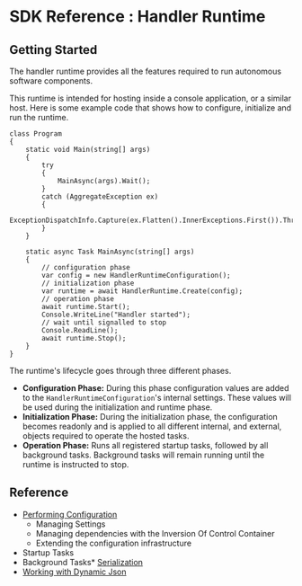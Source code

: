 # SDK Reference : Handler Runtime

## Getting Started

The handler runtime provides all the features required to run autonomous software components. 

This runtime is intended for hosting inside a console application, or a similar host. Here is some example code that shows how to configure, initialize and run the runtime.

<!-- Start Code Block -->

	class Program
    {
        static void Main(string[] args)
        {
            try
            {
                MainAsync(args).Wait();
            }
            catch (AggregateException ex)
            {
                ExceptionDispatchInfo.Capture(ex.Flatten().InnerExceptions.First()).Throw();
            }
        }

        static async Task MainAsync(string[] args)
        {
			// configuration phase
            var config = new HandlerRuntimeConfiguration();
			// initialization phase
            var runtime = await HandlerRuntime.Create(config);
			// operation phase
            await runtime.Start();
            Console.WriteLine("Handler started");
            // wait until signalled to stop
			Console.ReadLine();
            await runtime.Stop();
        }
    }

<!-- End Code Block -->

The runtime's lifecycle goes through three different phases.
 
 * **Configuration Phase:** During this phase configuration values are added to the `HandlerRuntimeConfiguration`'s internal settings. These values will be used during the initialization and runtime phase.
 * **Initialization Phase:** During the initialization phase, the configuration becomes readonly and is applied to all different internal, and external, objects required to operate the hosted tasks.
 * **Operation Phase:** Runs all registered startup tasks, followed by all background tasks. Background tasks will remain running until the runtime is instructed to stop.

## Reference

* [Performing Configuration](/documentation/sdk/runtime/configuration)
	* Managing Settings
	* Managing dependencies with the Inversion Of Control Container
	* Extending the configuration infrastructure
* Startup Tasks
* Background Tasks* [Serialization](/documentation/sdk/runtime/serialization)
* [Working with Dynamic Json](/documentation/sdk/dynamic-json)
